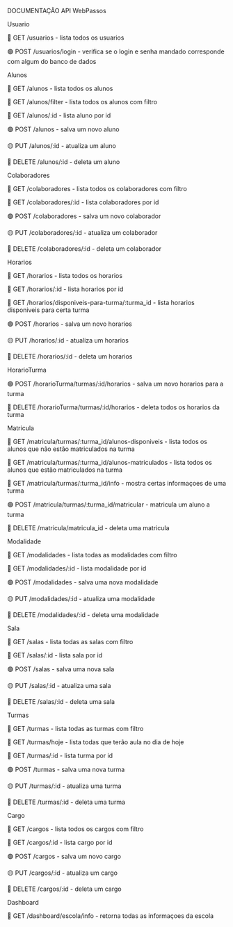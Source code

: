 DOCUMENTAÇÃO API WebPassos

Usuario

🔵 GET /usuarios - lista todos os usuarios

🟢 POST /usuarios/login - verifica se o login e senha mandado corresponde com algum do banco de dados

Alunos

🔵 GET /alunos - lista todos os alunos

🔵 GET /alunos/filter - lista todos os alunos com filtro

🔵 GET /alunos/:id - lista aluno por id

🟢 POST /alunos - salva um novo aluno

🟡 PUT /alunos/:id - atualiza um aluno

🔴 DELETE /alunos/:id - deleta um aluno

Colaboradores

🔵 GET /colaboradores - lista todos os colaboradores com filtro

🔵 GET /colaboradores/:id - lista colaboradores por id

🟢 POST /colaboradores - salva um novo colaborador

🟡 PUT /colaboradores/:id - atualiza um colaborador

🔴 DELETE /colaboradores/:id - deleta um colaborador

Horarios

🔵 GET /horarios - lista todos os horarios

🔵 GET /horarios/:id - lista horarios por id

🔵 GET /horarios/disponiveis-para-turma/:turma_id - lista horarios disponiveis para certa turma

🟢 POST /horarios - salva um novo horarios

🟡 PUT /horarios/:id - atualiza um horarios

🔴 DELETE /horarios/:id - deleta um horarios

HorarioTurma

🟢 POST /horarioTurma/turmas/:id/horarios - salva um novo horarios para a turma

🔴 DELETE /horarioTurma/turmas/:id/horarios - deleta todos os horarios da turma

Matricula

🔵 GET /matricula/turmas/:turma_id/alunos-disponiveis - lista todos os alunos que não estão matriculados na turma

🔵 GET /matricula/turmas/:turma_id/alunos-matriculados - lista todos os alunos que estão matriculados na turma

🔵 GET /matricula/turmas/:turma_id/info - mostra certas informaçoes de uma turma

🟢 POST /matricula/turmas/:turma_id/matricular - matricula um aluno a turma

🔴 DELETE /matricula/matricula_id - deleta uma matricula

Modalidade

🔵 GET /modalidades - lista todas as modalidades com filtro

🔵 GET /modalidades/:id - lista modalidade por id

🟢 POST /modalidades - salva uma nova modalidade

🟡 PUT /modalidades/:id - atualiza uma modalidade

🔴 DELETE /modalidades/:id - deleta uma modalidade

Sala

🔵 GET /salas - lista todas as salas com filtro

🔵 GET /salas/:id - lista sala por id

🟢 POST /salas - salva uma nova sala

🟡 PUT /salas/:id - atualiza uma sala

🔴 DELETE /salas/:id - deleta uma sala

Turmas

🔵 GET /turmas - lista todas as turmas com filtro

🔵 GET /turmas/hoje - lista todas que terão aula no dia de hoje

🔵 GET /turmas/:id - lista turma por id

🟢 POST /turmas - salva uma nova turma

🟡 PUT /turmas/:id - atualiza uma turma

🔴 DELETE /turmas/:id - deleta uma turma

Cargo

🔵 GET /cargos - lista todos os cargos com filtro

🔵 GET /cargos/:id - lista cargo por id

🟢 POST /cargos - salva um novo cargo

🟡 PUT /cargos/:id - atualiza um cargo

🔴 DELETE /cargos/:id - deleta um cargo

Dashboard

🔵 GET /dashboard/escola/info - retorna todas as informaçoes da escola